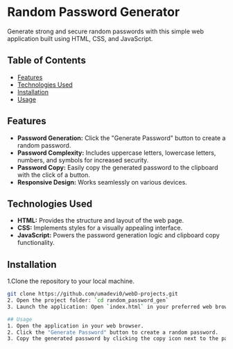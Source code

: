 # Random Password Generator

Generate strong and secure random passwords with this simple web application built using HTML, CSS, and JavaScript.

## Table of Contents
- [Features](#features)
- [Technologies Used](#technologies-used)
- [Installation](#installation)
- [Usage](#usage)


## Features
- **Password Generation:** Click the "Generate Password" button to create a random password.
- **Password Complexity:** Includes uppercase letters, lowercase letters, numbers, and symbols for increased security.
- **Password Copy:** Easily copy the generated password to the clipboard with the click of a button.
- **Responsive Design:** Works seamlessly on various devices.

## Technologies Used

- **HTML:** Provides the structure and layout of the web page.
- **CSS:** Implements styles for a visually appealing interface.
- **JavaScript:** Powers the password generation logic and clipboard copy functionality.

## Installation
1.Clone the repository to your local machine.

   ```bash
   git clone https://github.com/umadevi0/webD-projects.git
2. Open the project folder: `cd random_password_gen`
3. Launch the application: Open `index.html` in your preferred web browser.

## Usage
1. Open the application in your web browser.
2. Click the "Generate Password" button to create a random password.
3. Copy the generated password by clicking the copy icon next to the password display.


